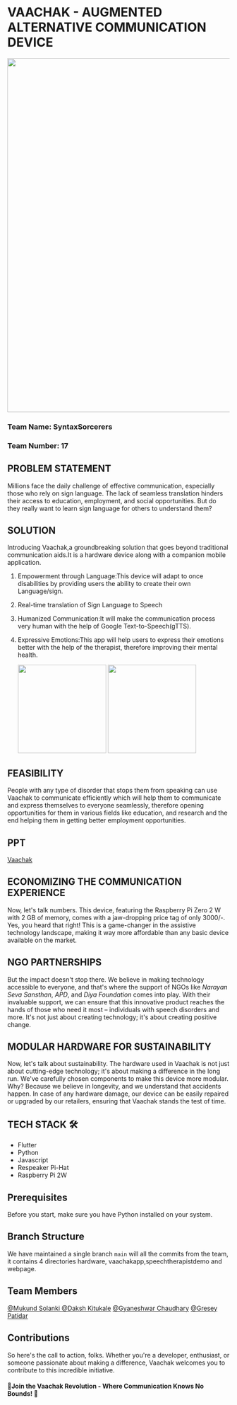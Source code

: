 # VAACHAK - AUGMENTED ALTERNATIVE COMMUNICATION DEVICE
<img src="https://github.com/mukundsolanki/Vaachak-TecHacks/assets/113979215/486dfdde-b351-4101-a780-074e11f735b9" width="800">

### Team Name: SyntaxSorcerers

### Team Number: 17


## **PROBLEM STATEMENT**
Millions face the daily challenge of effective communication, especially those who rely on sign language. The lack of seamless translation hinders their access to education, employment, and social opportunities. But do they really want to learn sign language for others to understand them?

## **SOLUTION** 
Introducing Vaachak,a groundbreaking solution that goes beyond traditional communication aids.It is a hardware device along with a companion mobile application.
1) Empowerment through Language:This device will adapt to once disabilities by providing users the ability to create their own Language/sign.

2) Real-time translation of Sign Language to Speech

3) Humanized Communication:It will make the communication process very human with the help of  Google Text-to-Speech(gTTS).

4) Expressive Emotions:This app will help users to express their emotions better with the help of the therapist, therefore improving their mental health.

   <img src="https://github.com/Gresey/Vaachak-TecHacks/assets/113979215/ee35a303-88f9-492b-a798-95ef75194f6c" width="200" height="200">
   <img src="https://github.com/Gresey/Vaachak-TecHacks/assets/113979215/883a2c44-7b47-4998-aeae-56b1fbff6bfc"width="200" height="200">



## **FEASIBILITY**

People with any type of disorder that stops them from speaking can use Vaachak to communicate efficiently which will help them to communicate and express themselves to everyone seamlessly, therefore opening opportunities for them in various fields like education, and research and the end helping
them in getting better employment opportunities.

## PPT
[Vaachak](https://www.canva.com/design/DAF6Wff3jhg/c_VD947svp9xD8zCkgD9Jw/edit?utm_content=DAF6Wff3jhg&utm_campaign=designshare&utm_medium=link2&utm_source=sharebutton)

## **ECONOMIZING THE COMMUNICATION EXPERIENCE** 

Now, let's talk numbers. This device, featuring the Raspberry Pi Zero 2 W with 2 GB of memory, comes with a jaw-dropping price tag of only 3000/-. Yes, you heard that right! This is a game-changer in the assistive technology landscape, making it way more affordable than any basic device available on the market.

## **NGO PARTNERSHIPS**

But the impact doesn't stop there. We believe in making technology accessible to everyone, and that's where the support of NGOs like *Narayan Seva Sansthan*, *APD*, and *Diya Foundation* comes into play. With their invaluable support, we can ensure that this innovative product reaches the hands of those who need it most – individuals with speech disorders and more. It's not just about creating technology; it's about creating positive change.

## **MODULAR HARDWARE FOR SUSTAINABILITY**

Now, let's talk about sustainability. The hardware used in Vaachak is not just about cutting-edge technology; it's about making a difference in the long run. We've carefully chosen components to make this device more modular. Why? Because we believe in longevity, and we understand that accidents happen. In case of any hardware damage, our device can be easily repaired or upgraded by our retailers, ensuring that Vaachak stands the test of time.

## **TECH STACK** 🛠️

- Flutter
- Python
- Javascript
- Respeaker Pi-Hat
- Raspberry Pi 2W

## **Prerequisites**
Before you start, make sure you have Python installed on your system.

## **Branch Structure**
We have maintained a single branch `main` will all the commits from the team, it contains 4 directories hardware, vaachakapp,speechtherapistdemo and webpage.

## **Team Members**

[@Mukund Solanki ](https://github.com/mukundsolanki)
[@Daksh Kitukale](https://github.com/K-Daksh)
[@Gyaneshwar Chaudhary](https://github.com/gyaneshwarchoudhary)
[@Gresey Patidar](https://github.com/Gresey)

## **Contributions**
So here's the call to action, folks. Whether you're a developer, enthusiast, or someone passionate about making a difference, Vaachak welcomes you to contribute to this incredible initiative.
#### 🚀Join the Vaachak Revolution - Where Communication Knows No Bounds! 🚀
